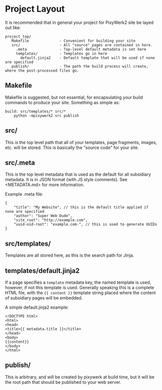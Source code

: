 # Project Layout #

It is recommended that in general your project for PixyWerk2 site be layed out like:
```
project_top/
   Makefile              - Convenient for building your site
   src/                  - All "source" pages are contained in here.
     .meta               - Top-level default metadata is set here
     templates/          - Templates go in here
       default.jinja2    - Default template that will be used if none are specified
   publish/              - The path the build process will create, where the post-processed files go.
```


## Makefile ##

Makefile is suggested, but not essential, for encapsulating your build commands to produce your
site. Something as simple as:

```
build: src/templates/* src/*
	python -mpixywerk2 src publish
```

## src/ ##

This is the top level path that all of your templates, page fragments, images, etc. will be stored. This is basically the "source code" for your site.

## src/.meta ##

This is the top level metadata that is used as the default for all subsidiary metadata. It is in JSON format (with JS style comments). See <METADATA.md> for more information.

Example .meta file:

```
{
	"title": "My Website", // this is the default title applied if none are specified
	"author": "Super Web Dude",
	"site_root": "http://example.com",
	"uuid-oid-root": "example.com-", // this is used to generate UUIDs
}
```

## src/templates/ ##

Templates are all stored here, as this is the search path for Jinja.

## templates/default.jinja2 ##

If a page specifies a `template` metadata key, the named template is used, however, if not this template is used. Generally speaking this is a complete HTML file, with the `{{ content }}` template string placed where the content of subsidiary pages will be embedded.

A simple default.jinja2 example:

```
<!DOCTYPE html>
<html>
<head>
<title>{{ metadata.title }}</title>
</head>
<body>
{{content}}
</body>
</html>
```


## publish/ ##

This is arbitrary, and will be created by pixywerk at build time, but it will be the root path that should be published to your web server.
